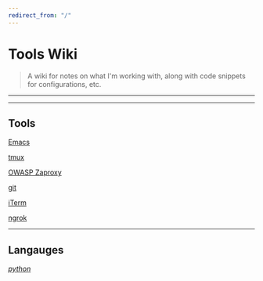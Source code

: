 ```yaml
---
redirect_from: "/"
---
```



# Tools Wiki

> A wiki for notes on what I'm working with, along with code snippets for configurations, etc.

---
---

## Tools
[Emacs](Emacs)

[tmux](tmux)

[OWASP Zaproxy](OWASP-ZAPROXY)

[git](git)

[iTerm](iTerm)

[ngrok](ngrok)

---

## Langauges
*[python](python)*
